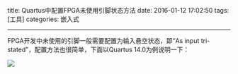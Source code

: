 title: Quartus中配置FPGA未使用引脚状态方法
date: 2016-01-12 17:02:50
tags: [工具]
categories: 嵌入式

---

FPGA开发中未使用的引脚一般需要配置为输入悬空状态，即“As input tri-stated”，配置方法也很简单，下面以Quartus 14.0为例说明一下：

<!--more-->

![](http://7xnwyt.com1.z0.glb.clouddn.com/FPGA20160112.gif)
